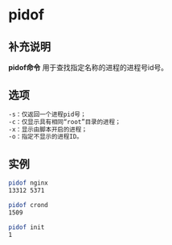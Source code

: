 # **pidof**

## 补充说明

**pidof命令** 用于查找指定名称的进程的进程号id号。

## 选项  

```sh
-s：仅返回一个进程pid号；
-c：仅显示具有相同“root”目录的进程；
-x：显示由脚本开启的进程；
-o：指定不显示的进程ID。
```

## 实例  

```sh
pidof nginx
13312 5371

pidof crond
1509

pidof init
1
```
